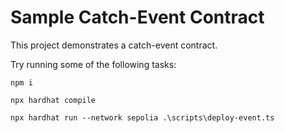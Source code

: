 # Sample Catch-Event Contract

This project demonstrates a catch-event contract.

Try running some of the following tasks:

```shell
npm i

npx hardhat compile

npx hardhat run --network sepolia .\scripts\deploy-event.ts
```
